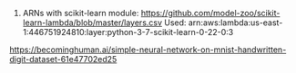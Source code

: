 1. ARNs with scikit-learn module:
https://github.com/model-zoo/scikit-learn-lambda/blob/master/layers.csv
Used: arn:aws:lambda:us-east-1:446751924810:layer:python-3-7-scikit-learn-0-22-0:3


https://becominghuman.ai/simple-neural-network-on-mnist-handwritten-digit-dataset-61e47702ed25